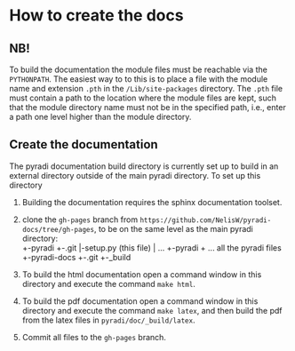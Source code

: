 # How to create the docs

## NB!

To build the documentation the module files must be reachable via the `PYTHONPATH`.
The easiest way to to this is to place a file with the module name and extension `.pth`
in the `/Lib/site-packages` directory.  The `.pth` file must contain a path to the location 
where the module files are kept, such that the module directory name must not be 
in the specified path, i.e., enter a path one level higher than the module directory.

## Create the documentation

The pyradi documentation build directory is currently set up to build in an external directory
outside of the main pyradi directory. To set up this directory

1. Building the documentation requires the sphinx documentation toolset.

1. clone the `gh-pages` branch from `https://github.com/NelisW/pyradi-docs/tree/gh-pages`, 
to be on the same level as the main pyradi directory:  
		+-pyradi
		  +-.git
		  |-setup.py (this file)
		  | ...
		  +-pyradi
		    + ... all the pyradi files
		+-pyradi-docs
		  +-.git
		  +-_build

1.  To build the html documentation open a command window in this directory
and execute the command `make html`.

1. To build the pdf documentation open a command window in this directory
and execute the command `make latex`, and then build the pdf from the latex
files in `pyradi/doc/_build/latex`.

1. Commit all files to the `gh-pages` branch.

